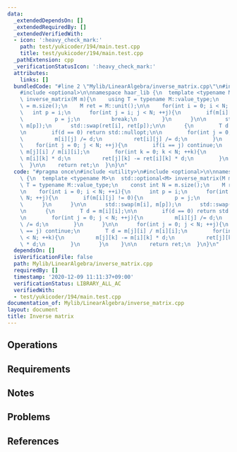```yaml
---
data:
  _extendedDependsOn: []
  _extendedRequiredBy: []
  _extendedVerifiedWith:
  - icon: ':heavy_check_mark:'
    path: test/yukicoder/194/main.test.cpp
    title: test/yukicoder/194/main.test.cpp
  _pathExtension: cpp
  _verificationStatusIcon: ':heavy_check_mark:'
  attributes:
    links: []
  bundledCode: "#line 2 \"Mylib/LinearAlgebra/inverse_matrix.cpp\"\n#include <utility>\n\
    #include <optional>\n\nnamespace haar_lib {\n  template <typename M>\n  std::optional<M>\
    \ inverse_matrix(M m){\n    using T = typename M::value_type;\n    const int N\
    \ = m.size();\n    M ret = M::unit();\n\n    for(int i = 0; i < N; ++i){\n   \
    \   int p = i;\n      for(int j = i; j < N; ++j){\n        if(m[i][j] != 0){\n\
    \          p = j;\n          break;\n        }\n      }\n\n      std::swap(m[i],\
    \ m[p]);\n      std::swap(ret[i], ret[p]);\n\n      {\n        T d = m[i][i];\n\
    \n        if(d == 0) return std::nullopt;\n\n        for(int j = 0; j < N; ++j){\n\
    \          m[i][j] /= d;\n          ret[i][j] /= d;\n        }\n      }\n\n  \
    \    for(int j = 0; j < N; ++j){\n        if(i == j) continue;\n        T d =\
    \ m[j][i] / m[i][i];\n        for(int k = 0; k < N; ++k){\n          m[j][k] -=\
    \ m[i][k] * d;\n          ret[j][k] -= ret[i][k] * d;\n        }\n      }\n  \
    \  }\n\n    return ret;\n  }\n}\n"
  code: "#pragma once\n#include <utility>\n#include <optional>\n\nnamespace haar_lib\
    \ {\n  template <typename M>\n  std::optional<M> inverse_matrix(M m){\n    using\
    \ T = typename M::value_type;\n    const int N = m.size();\n    M ret = M::unit();\n\
    \n    for(int i = 0; i < N; ++i){\n      int p = i;\n      for(int j = i; j <\
    \ N; ++j){\n        if(m[i][j] != 0){\n          p = j;\n          break;\n  \
    \      }\n      }\n\n      std::swap(m[i], m[p]);\n      std::swap(ret[i], ret[p]);\n\
    \n      {\n        T d = m[i][i];\n\n        if(d == 0) return std::nullopt;\n\
    \n        for(int j = 0; j < N; ++j){\n          m[i][j] /= d;\n          ret[i][j]\
    \ /= d;\n        }\n      }\n\n      for(int j = 0; j < N; ++j){\n        if(i\
    \ == j) continue;\n        T d = m[j][i] / m[i][i];\n        for(int k = 0; k\
    \ < N; ++k){\n          m[j][k] -= m[i][k] * d;\n          ret[j][k] -= ret[i][k]\
    \ * d;\n        }\n      }\n    }\n\n    return ret;\n  }\n}\n"
  dependsOn: []
  isVerificationFile: false
  path: Mylib/LinearAlgebra/inverse_matrix.cpp
  requiredBy: []
  timestamp: '2020-12-09 11:11:37+09:00'
  verificationStatus: LIBRARY_ALL_AC
  verifiedWith:
  - test/yukicoder/194/main.test.cpp
documentation_of: Mylib/LinearAlgebra/inverse_matrix.cpp
layout: document
title: Inverse matrix
---
```


## Operations

## Requirements

## Notes

## Problems

## References
